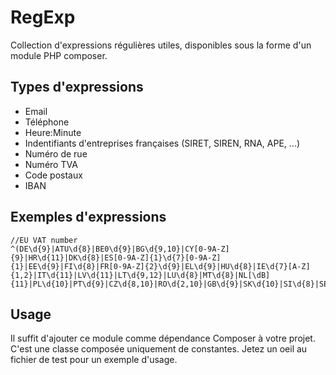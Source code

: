 # RegExp
Collection d'expressions régulières utiles, disponibles sous la forme d'un module PHP composer.

## Types d'expressions
- Email
- Téléphone
- Heure:Minute
- Indentifiants d'entreprises françaises (SIRET, SIREN, RNA, APE, ...)
- Numéro de rue
- Numéro TVA
- Code postaux
- IBAN

## Exemples d'expressions
````
//EU VAT number
^(DE\d{9}|ATU\d{8}|BE0\d{9}|BG\d{9,10}|CY[0-9A-Z]{9}|HR\d{11}|DK\d{8}|ES[0-9A-Z]{1}\d{7}[0-9A-Z]{1}|EE\d{9}|FI\d{8}|FR[0-9A-Z]{2}\d{9}|EL\d{9}|HU\d{8}|IE\d{7}[A-Z]{1,2}|IT\d{11}|LV\d{11}|LT\d{9,12}|LU\d{8}|MT\d{8}|NL[\dB]{11}|PL\d{10}|PT\d{9}|CZ\d{8,10}|RO\d{2,10}|GB\d{9}|SK\d{10}|SI\d{8}|SE\d{10}01)$
````

## Usage
Il suffit d'ajouter ce module comme dépendance Composer à votre projet.  
C'est une classe composée uniquement de constantes. Jetez un oeil au fichier de test pour un exemple d'usage.